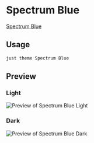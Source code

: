 # Spectrum Blue

[Spectrum Blue](https://github.com/ryanjrman)

## Usage

```bash
just theme Spectrum Blue
```

## Preview

### Light

![Preview of Spectrum Blue Light](preview-light.png)

### Dark

![Preview of Spectrum Blue Dark](preview-dark.png)
